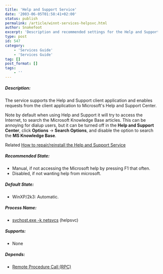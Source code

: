 ```yaml
---
title: 'Help and Support Service'
date: '2003-06-05T01:58:41+02:00'
status: publish
permalink: /article/winnt-services-helpsvc.html
author: Snakefoot
excerpt: 'Description and recommended settings for the Help and Support service.'
type: post
id: 547
category:
    - 'Services Guide'
    - 'Services Guide'
tag: []
post_format: []
tags:
    - ''
---
```

##### Description:

 The service supports the Help and Support client application and enables requests from the client application to Microsoft's Help and Support Center.  
  
 Note by default when using Help and Support it will try to access the Internet, to search the Microsoft Knowledge Base articles. This can be annoying for dialup users, but it can be turned off in the **Help and Support Center**, click **Options** -&gt; **Search Options**, and disable the option to search the **MS Knowledge Base**.  
  
 Related [How to repair/reinstall the Help and Support Service](/article/winnt-help-support-service-config.html)  
  
##### Recommended State:

- Manual, if not accessing the Microsoft help by pressing F1 that often.
- Disabled, if not wanting help from microsoft.

##### Default State:

- WinXP/2k3: Automatic.

##### Process Name:

- [svchost.exe -k netsvcs](/article/winnt-services-wrapper.html) (helpsvc)

##### Supports:

- None

##### Depends:

- [Remote Procedure Call (RPC)](/article/winnt-services-rpcss.html)